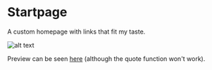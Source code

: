 # Startpage
A custom homepage with links that fit my taste.

![alt text](http://i.imgur.com/rvjMd2p.png "Preview Image")

Preview can be seen [here](http://fukouda.github.io/Startpage/v1.1/) (although the quote function won't work).

